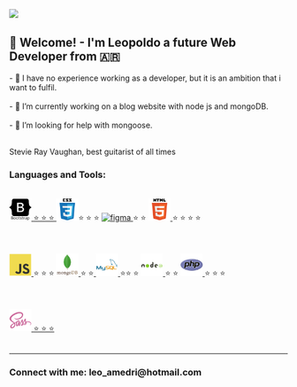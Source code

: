 

<!--
**leomed/leomed** is a ✨ _special_ ✨ repository because its `README.md` (this file) appears on your GitHub profile.

Here are some ideas to get you started:

- 🔭 I’m currently working on ...
- 🌱 I’m currently learning ...
- 👯 I’m looking to collaborate on ...
- 🤔 I’m looking for help with ...
- 💬 Ask me about ...
- 📫 How to reach me: ...
- 😄 Pronouns: ...
- ⚡ Fun fact: ...
-->

<img src="https://github.com/leomed/leomed/files/10913366/leopoldocvit.pdf">
<h2>👋 Welcome! - I'm Leopoldo a future Web Developer from 🇦🇷   </h2>
- 🌱 I have no experience working as a developer, but it is an ambition that i want to fulfil.
<br>
<br>
- 🔭 I’m currently working on a blog website with node js and mongoDB.
 <br>
 <br>
- 🤔 I’m looking for help with mongoose.
<br>
<br>



<p font-size = "20px" > Stevie Ray Vaughan, best guitarist of all times</p>


<h3 align="left">Languages and Tools:</h3>

<p align="left">    
    <br>
    <a href="https://getbootstrap.com" target="_blank" rel="noreferrer"> <img src="https://raw.githubusercontent.com/devicons/devicon/master/icons/bootstrap/bootstrap-plain-wordmark.svg" alt="bootstrap" width="40" height="40"/> ⭐ ⭐ ⭐ </a>   <a href="https://www.w3schools.com/css/" target="_blank" rel="noreferrer"> <img src="https://raw.githubusercontent.com/devicons/devicon/master/icons/css3/css3-original-wordmark.svg" alt="css3" width="40" height="40"/></a>⭐ ⭐ ⭐ <a href="https://www.figma.com/" target="_blank" rel="noreferrer"> <img src="https://www.vectorlogo.zone/logos/figma/figma-icon.svg" alt="figma" width="40" height="40"/>  </a>  ⭐ ⭐   <a href="https://www.w3.org/html/" target="_blank" rel="noreferrer"> <img src="https://raw.githubusercontent.com/devicons/devicon/master/icons/html5/html5-original-wordmark.svg" alt="html5" width="40" height="40"/> </a>  ⭐ ⭐ ⭐ ⭐<br><br> <br>   <br> <a href="https://developer.mozilla.org/en-US/docs/Web/JavaScript" target="_blank" rel="noreferrer"> <img src="https://raw.githubusercontent.com/devicons/devicon/master/icons/javascript/javascript-original.svg" alt="javascript" width="40" height="40"/> </a>  ⭐ ⭐ ⭐  <a href="https://www.mongodb.com/" target="_blank" rel="noreferrer"> <img src="https://raw.githubusercontent.com/devicons/devicon/master/icons/mongodb/mongodb-original-wordmark.svg" alt="mongodb" width="40" height="40"/> </a>   ⭐ ⭐<a href="https://www.mysql.com/" target="_blank" rel="noreferrer"> <img src="https://raw.githubusercontent.com/devicons/devicon/master/icons/mysql/mysql-original-wordmark.svg" alt="mysql" width="40" height="40"/> </a> ⭐⭐ ⭐  <a href="https://nodejs.org" target="_blank" rel="noreferrer"> <img src="https://raw.githubusercontent.com/devicons/devicon/master/icons/nodejs/nodejs-original-wordmark.svg" alt="nodejs" width="40" height="40"/> </a>   ⭐ ⭐ <a href="https://www.php.net" target="_blank" rel="noreferrer"> <img src="https://raw.githubusercontent.com/devicons/devicon/master/icons/php/php-original.svg" alt="php" width="40" height="40"/> </a>   ⭐ ⭐ ⭐   <br> <br><br><br><a href="https://sass-lang.com" target="_blank" rel="noreferrer"> <img src="https://raw.githubusercontent.com/devicons/devicon/master/icons/sass/sass-original.svg" alt="sass" width="40" height="40"/>    ⭐ ⭐ ⭐ <br>  <br></a>
</p>

<hr>
<h3 align="left">Connect with me: leo_amedri@hotmail.com</h3>
